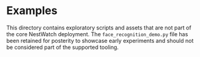 # Examples

This directory contains exploratory scripts and assets that are not part of the
core NestWatch deployment. The `face_recognition_demo.py` file has been retained
for posterity to showcase early experiments and should not be considered part of
the supported tooling.
